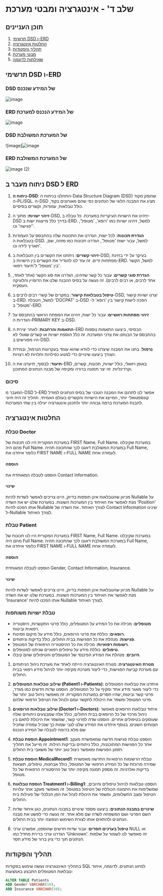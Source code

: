 # שלב ד' - אינטגרציה ומבטי מערכת

## תוכן העניינים

1. [תרשימי DSD ו-ERD](#תרשימי-dsd-ו-erd)
2. [החלטות אינטגרציה](#החלטות-אינטגרציה)
3. [תהליך והפקודות](#תהליך-והפקודות)
4. [מבטי מערכת](#מבטי-מערכת)
5. [שאילתות לדוגמה](#שאילתות-לדוגמה)

## תרשימי DSD ו-ERD

### DSD של המידע שנכנס

![image](https://github.com/user-attachments/assets/54da6467-7867-4427-961f-e301381914c4)

### ERD של המידע הנכנס למערכת

![image](https://github.com/user-attachments/assets/e6fe032e-397d-4730-a8b7-f5e01f5d3b9b)

### DSD של המערכת המשולבת 

![image]![image](https://github.com/user-attachments/assets/ee1ac701-3dc0-43d1-9e64-5a6e285cfecb)


### ERD של המערכת המשולבת 

![image (2)](https://github.com/user-attachments/assets/5086ffeb-dee7-49e6-9d71-22218c6065a0)


## ניתוח מעבר ב DSD ל ERD

1. **ניתוח ה-DSD**:
   התחלנו בניתוח ה-Data Structure Diagram (DSD) שהופק מקוד ה-PL/SQL. ה-DSD מציג את המבנה הלוגי של הנתונים כפי שהם מאורגנים בקוד, כולל טבלאות, עמודות, וקשרים בסיסיים.

2. **זיהוי ישויות**:
   מתוך ה-DSD, זיהינו את הישויות העיקריות במערכת. כל טבלה ב-DSD בדרך כלל מייצגת ישות ב-ERD. למשל, זיהינו ישויות כמו 'רופא', 'מטופל', 'פגישה' וכו'.

3. **הגדרת תכונות**:
   לכל ישות, הגדרנו את התכונות שלה בהתבסס על העמודות בטבלאות ה-DSD. למשל, עבור ישות 'מטופל', הגדרנו תכונות כמו מזהה, שם, תאריך לידה וכו'.

4. **זיהוי קשרים**:
   ניתחנו את הקשרים בין הטבלאות ב-DSD, בעיקר על ידי בחינת מפתחות זרים. זה עזר לנו להגדיר את הקשרים בין הישויות ב-ERD. למשל, הקשר בין 'מטופל' ל'תיעוד רפואי'.

5. **הגדרת סוגי קשרים**:
   עבור כל קשר שזיהינו, הגדרנו את סוג הקשר (אחד לאחד, אחד לרבים, או רבים לרבים). זה נעשה על בסיס ההבנה שלנו את הדומיין והלוגיקה העסקית.

6. **טיפול בטבלאות קישור**:
   במקרים של קשרי רבים לרבים ב-DSD, יצרנו ישויות קישור ב-ERD. למשל, הטבלה 'DOCPAT' ב-DSD הפכה לישות קישור בין 'רופא' ל-'מטופל' ב-ERD.

7. **זיהוי מפתחות ראשיים**:
   עבור כל ישות, זיהינו את המפתח הראשי בהתבסס על הגדרות ה-PRIMARY KEY ב-DSD.

8. **התאמות והרחבות**:
   לאחר יצירת ה-ERD הבסיסי, ביצענו התאמות נוספות בהתבסס על הבנתנו את צרכי המערכת. זה כלל הוספת ישויות או קשרים שאולי לא היו מפורשים ב-DSD.

9. **נרמול**:
   בחנו את המבנה שיצרנו כדי לוודא שהוא עומד בעקרונות הנרמול, ובמידת הצורך ביצענו שינויים כדי למנוע כפילויות ותלויות לא רצויות.

10. **תיעוד**:
    לבסוף, תיעדנו את ה-ERD באופן ויזואלי, כולל ישויות, תכונות, קשרים, וקרדינליות. זה יצר תמונה ברורה ומקיפה של מבנה הנתונים המתוכנן.

### סיכום

המעבר מ-DSD ל-ERD אפשר לנו לתרגם את המבנה הטכני של בסיס הנתונים למודל קונספטואלי יותר, המייצג את הישויות והקשרים בעולם האמיתי. תהליך זה היה חיוני להבנת המערכת ברמה גבוהה יותר ולתכנון אינטגרציה יעילה בין שתי המערכות.

## החלטות אינטגרציה
### טבלת Doctor

במערכת המקורית היו לנו תכונות של FIRST Name, Full Name. במערכת שקיבלנו מהם היה Full Name. במערכת המשולבת דאגנו לכך שהתכונה תהיה Full Name, כלומר איחדנו את FIRST NAME ו-FULL NAME לעמודה אחת.

#### הוספה

הוספנו לטבלה המאוחדת את Contact Information.

#### שינוי

מכיוון שהטבלאות אינן חופפות בדיוק, היינו צריכים לאפשר לשדות להיות Nullable על מנת לאפשר את האיחוד בין המערכות השונות. במערכת שלנו יש את השדה 'Position' אותו הפכנו להיות Nullable לצורך האיחוד. את השדה של Contact Information שינינו ל-Nullable לצורך האיחוד.

### טבלת Patient

במערכת המקורית היו לנו תכונות של FIRST Name, Full Name. במערכת שקיבלנו מהם היה Full Name. במערכת המשולבת דאגנו לכך שהתכונה תהיה Full Name, כלומר איחדנו את FIRST NAME ו-FULL NAME לעמודה אחת.

#### הוספה

הוספנו לטבלה המאוחדת Gender, Contact Information, Insurance.

#### שינוי

מכיוון שהטבלאות אינן חופפות בדיוק, היינו צריכים לאפשר לשדות להיות Nullable על מנת לאפשר את האיחוד בין המערכות השונות. במערכת שלנו יש את השדה 'Insurance' אותו הפכנו להיות Nullable לצורך האיחוד.




### טבלת ישויות משותפות

- **מטופלים**: מכילה את כל המידע על המטופלים, כולל פרטי התקשרות, היסטוריה רפואית וביטוח.
- **רופאים**: כוללת את פרטי הרופאים, כולל מידע על מיקום וזמינות.
- **פגישות**: מנהלת את כל הפגישות בבית החולים, כולל בדיקות וניתוחים.
- **רשומות רפואיות**: מכילה את כל ההיסטוריה הרפואית של המטופל.
- **טיפולים**: כוללת מידע על טיפולים רפואיים שניתנו למטופלים.
- **חיובים**: מנהלת את המידע הפיננסי של המטופלים והטיפולים שהם קיבלו.


1. **מטרת האינטגרציה**:
   מטרת האינטגרציה הייתה לאחד את מערכת ניהול הניתוחים עם מערכת קביעת הפגישות, כדי ליצור מערכת מקיפה יותר לניהול מידע רפואי בבית החולים.

2. **שילוב טבלאות המטופלים (Patient1 ו-Patients)**:
   איחדנו את טבלאות המטופלים כדי ליצור מאגר מידע אחד ומקיף על כל המטופלים. הוספנו שדות חדשים כמו מגדר, פרטי קשר וביטוח, שהיו חסרים במערכת המקורית. זה מאפשר ניהול טוב יותר של פרטי המטופל ומשפר את היכולת לתקשר עמם ולנהל את הטיפול הרפואי שלהם.

3. **שילוב טבלאות הרופאים (Doctor1 ו-Doctors)**:
   איחוד טבלאות הרופאים מאפשר ניהול מרכזי של כל הרופאים בבית החולים, כולל אלה שמבצעים ניתוחים ואלה שעוסקים בטיפולים אחרים. הוספנו שדה לפרטי קשר, שמשפר את היכולת לתאם בין הצוותים השונים.
   בנוסף איחדנו את המידע שלנו לגבי שמות כך שנכיל עמודה שתכיל שם מלא בדומה לטבלה של המידע הנכנס

5. **הוספת טבלת Appointment1**:
   הוספנו טבלת פגישות חדשה שמאפשרת מעקב אחר כל הפגישות המתוכננות, כולל ניתוחים ובדיקות רגילות. זה מייעל את תהליך תזמון הפגישות ומאפשר ניצול טוב יותר של משאבי בית החולים.

6. **הוספת טבלת MedicalRecord1**:
   טבלת הרשומות הרפואיות החדשה מאפשרת שמירה מרוכזת של כל המידע הרפואי של המטופל, כולל אבחנות, טיפולים, תוצאות בדיקות ואלרגיות. זה מספק תמונה מקיפה יותר של ההיסטוריה הרפואית של כל מטופל.

7. **הוספת טבלאות Treatment1 ו-Billing1**:
   הוספנו טבלאות לניהול טיפולים וחיובים, שמשלימות את התמונה הכוללת של הטיפול במטופל. זה מאפשר מעקב אחר עלויות הטיפול ומצב התשלומים, ומשפר את היכולת לנהל את הפן הכלכלי של פעילות בית החולים.

8. **שינויים במבנה הנתונים**:
   ביצענו מספר שינויים במבנה הנתונים, כגון איחוד שדות השם הפרטי ושם המשפחה לשדה שם מלא אחד. זה נעשה כדי לפשט את מבנה הנתונים ולהתאים אותו לצורת השימוש הנפוצה יותר בבית החולים.

9. **טיפול בערכים חסרים**:
   עבור שדות חדשים שהוספנו, אפשרנו ערכי NULL או הגדרנו ערכי ברירת מחדל כמו 'Unknown'. זה מאפשר לנו לשמור על שלמות הנתונים תוך כדי ציון ברור של מידע חסר.

## תהליך והפקודות

בתהליך האינטגרציה נעשה שימוש בפקודות SQL למיזוג הנתונים. 
לדוגמה, איחוד טבלאות המטופלים התבצע באמצעות:
```sql
ALTER TABLE Patients
ADD Gender VARCHAR(10), 
ADD Insurance VARCHAR(50);
